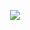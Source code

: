 <!-- ### Hi I'm **Adnan** 👋 -->
<!--[![Anurag's GitHub stats]([https://github-readme-stats.vercel.app/api?username=technoadnan](https://github-readme-stats.vercel.app/api?username=technoadnan&include_all_commits=True&rank_icon=github))](https://github.com/technoadnan/github-readme-stats) -->
<p align="center">
  <a href="https://skillicons.dev">
    <img src="https://skillicons.dev/icons?i=py,c,css,c,github,html,js,kali,linkedin,replit,stackoverflow,tensorflow,vscode" />
  </a>
</p>


<!--
**technoadnan/technoadnan** is a ✨ _special_ ✨ repository because its `README.md` (this file) appears on your GitHub profile.

Here are some ideas to get you started:

- 🔭 I’m currently working on ...
- 🌱 I’m currently learning ...
- 👯 I’m looking to collaborate on ...
- 🤔 I’m looking for help with ...
- 💬 Ask me about ...
- 📫 How to reach me: ...
- 😄 Pronouns: ...
- ⚡ Fun fact: ...
-->
